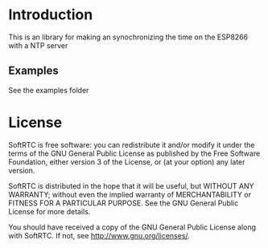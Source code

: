 # Introduction

This is an library for making an synochronizing the time on the ESP8266 with a NTP server

## Examples

See the examples folder

# License

SoftRTC is free software: you can redistribute it and/or modify
it under the terms of the GNU General Public License as published by
the Free Software Foundation, either version 3 of the License, or
(at your option) any later version.

SoftRTC is distributed in the hope that it will be useful,
but WITHOUT ANY WARRANTY; without even the implied warranty of
MERCHANTABILITY or FITNESS FOR A PARTICULAR PURPOSE.  See the
GNU General Public License for more details.

You should have received a copy of the GNU General Public License
along with SoftRTC.  If not, see <http://www.gnu.org/licenses/>.

